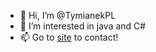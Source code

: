 - 👋 Hi, I’m @TymianekPL
- 👀 I’m interested in java and C#
- 📫 Go to [site](https://tymianek.web.app/contact) to contact!

